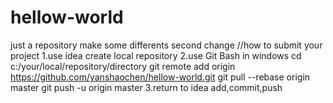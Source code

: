 # hellow-world
just a repository
make some differents
second change
//how to submit your project
1.use idea create local repository
2.use Git Bash in windows
cd c:/your/local/repository/directory
git remote add origin https://github.com/yanshaochen/hellow-world.git
git pull --rebase origin master
git push -u origin master
3.return to idea add,commit,push 
